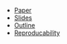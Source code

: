 - [Paper](https://arxiv.org/abs/2503.19180)
- [Slides](https://hwcicd.github.io/ICECET/slides.rjs.html#/title-slide)
- [Outline](https://hwcicd.github.io/ICECET/slides.html)
- [Reproducability](https://github.com/hwcicd)
